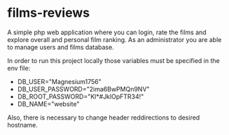 # films-reviews

A simple php web application where you can login, rate the films and explore overall and personal film ranking.
As an administrator you are able to manage users and films database.


In order to run this project locally those variables must be specified in the env file:
- DB_USER="Magnesium1756"
- DB_USER_PASSWORD="2ima6BwPMQn9NV"
- DB_ROOT_PASSWORD="Kl*#JklOpFTR34!"
- DB_NAME="website"

Also, there is necessary to change header reddirections to desired hostname.
